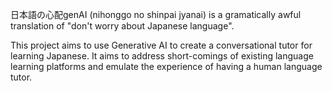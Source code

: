 日本語の心配genAI (nihonggo no shinpai jyanai) is a gramatically awful translation of "don't worry about Japanese language".

This project aims to use Generative AI to create a conversational tutor for learning Japanese.
It aims to address short-comings of existing language learning platforms 
and emulate the experience of having a human language tutor.